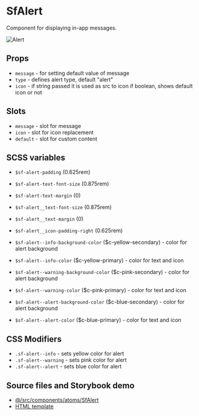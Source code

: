 # SfAlert

Component for displaying in-app messages.

![Alert](https://user-images.githubusercontent.com/33127342/55155868-ba88a500-5158-11e9-94f4-3cd787e5c1b4.png "Alert")

## Props

- `message` - for setting default value of message
- `type` - defines alert type, default "alert"
- `icon` - if string passed it is used as src to icon if boolean, shows default icon or not

## Slots

- `message` - slot for message
- `icon` - slot for icon replacement
- `default` - slot for custom content

## SCSS variables

- `$sf-alert-padding` (0.625rem)
- `$sf-alert-text-font-size` (0.875rem)
- `$sf-alert-text-margin` (0)

- `$sf-alert__text-font-size` (0.875rem)
- `$sf-alert__text-margin` (0)

- `$sf-alert__icon-padding-right` (0.625rem)

- `$sf-alert--info-background-color` ($c-yellow-secondary) - color for alert background
- `$sf-alert--info-color` ($c-yellow-primary) - color for text and icon

- `$sf-alert--warning-background-color` ($c-pink-secondary) - color for alert background
- `$sf-alert--warning-color` ($c-pink-primary) - color for text and icon

- `$sf-alert--alert-background-color` ($c-blue-secondary) - color for alert background
- `$sf-alert--alert-color` ($c-blue-primary) - color for text and icon

## CSS Modifiers

- `.sf-alert--info` - sets yellow color for alert
- `.sf-alert--warning` - sets pink color for alert
- `.sf-alert--alert` - sets blue color for alert

## Source files and Storybook demo

- [@/src/components/atoms/SfAlert](https://github.com/DivanteLtd/storefront-ui/tree/master/src/components/atoms/SfAlert)
- [HTML template](https://github.com/DivanteLtd/storefront-ui/tree/master/src/components/atoms/SfAlert/SfAlert.html)

